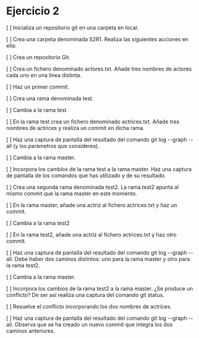 Ejercicio 2
===========

[ ] Inicializa un repositorio git en una carpeta en local. 

[ ] Crea una carpeta denominada S2R1. Realiza las siguientes acciones en ella:

[ ] Crea un repositorio Git.

[ ] Crea un fichero denominado actores.txt. Añade tres nombres de actores cada uno en una línea distinta.

[ ] Haz un primer commit.

[ ] Crea una rama denominada test.

[ ] Cambia a la rama test

[ ] En la rama test crea un fichero denominado actrices.txt. Añade tres nombres de actrices y realiza un commit en dicha rama.

[ ] Haz una captura de pantalla del resultado del comando git log --graph --all (y los parámetros que consideres).

[ ] Cambia a la rama master.

[ ] Incorpora los cambios de la rama test a la rama master. Haz una captura de pantalla de los comandos que has utilizado y de su resultado.

[ ] Crea una segunda rama denominada test2. La rama test2 apunta al mismo commit que la rama master en este momento.

[ ] En la rama master, añade una actriz al fichero actrices.txt y haz un commit.

[ ] Cambia a la rama test2

[ ] En la rama test2, añade una actriz al fichero actrices.txt y haz otro commit.

[ ] Haz una captura de pantalla del resultado del comando git log --graph --all. Debe haber dos caminos distintos: uno para la rama master y otro para la rama test2.

[ ] Cambia a la rama master.

[ ] Incorpora los cambios de la rama test2 a la rama master. ¿Se produce un conflicto? De ser así realiza una captura del comando git status.

[ ] Resuelve el conflicto incorporando los dos nombres de actrices.

[ ] Haz una captura de pantalla del resultado del comando git log --graph --all. Observa que se ha creado un nuevo commit que integra los dos caminos anteriores.

